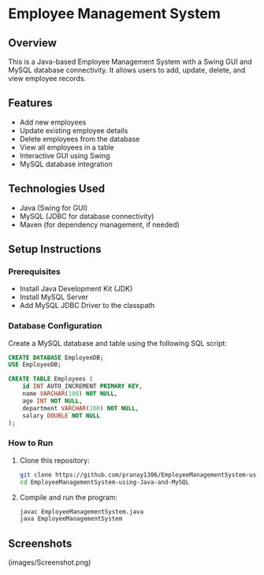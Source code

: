 # Employee Management System

## Overview
This is a Java-based Employee Management System with a Swing GUI and MySQL database connectivity. It allows users to add, update, delete, and view employee records.

## Features
- Add new employees
- Update existing employee details
- Delete employees from the database
- View all employees in a table
- Interactive GUI using Swing
- MySQL database integration

## Technologies Used
- Java (Swing for GUI)
- MySQL (JDBC for database connectivity)
- Maven (for dependency management, if needed)

## Setup Instructions
### Prerequisites
- Install Java Development Kit (JDK)
- Install MySQL Server
- Add MySQL JDBC Driver to the classpath

### Database Configuration
Create a MySQL database and table using the following SQL script:

```sql
CREATE DATABASE EmployeeDB;
USE EmployeeDB;

CREATE TABLE Employees (
    id INT AUTO_INCREMENT PRIMARY KEY,
    name VARCHAR(100) NOT NULL,
    age INT NOT NULL,
    department VARCHAR(100) NOT NULL,
    salary DOUBLE NOT NULL
);
```

### How to Run
1. Clone this repository:
   ```sh
   git clone https://github.com/pranay1306/EmployeeManagementSystem-using-Java-and-MySQL.git
   cd EmployeeManagementSystem-using-Java-and-MySQL
   ```

2. Compile and run the program:
   ```sh
   javac EmployeeManagementSystem.java
   java EmployeeManagementSystem
   ```

## Screenshots
(images/Screenshot.png)

